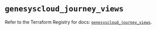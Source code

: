 # `genesyscloud_journey_views`

Refer to the Terraform Registry for docs: [`genesyscloud_journey_views`](https://registry.terraform.io/providers/mypurecloud/genesyscloud/1.70.0/docs/resources/journey_views).
